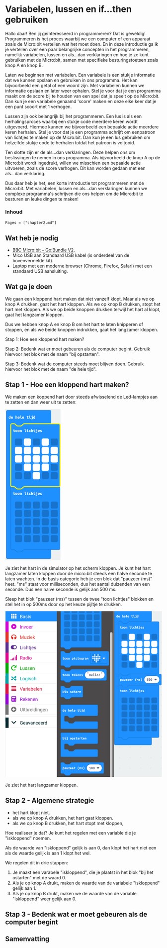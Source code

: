 # Variabelen, lussen en if...then gebruiken

Hallo daar! Ben jij geïnteresseerd in programmeren? Dat is geweldig! Programmeren is het proces waarbij we een computer of een apparaat zoals de Micro:bit vertellen wat het moet doen. En in deze introductie ga ik je vertellen over een paar belangrijke concepten in het programmeren, namelijk variabelen, lussen en als...dan verklaringen en hoe je ze kunt gebruiken met de Micro:bit, samen met specifieke besturingstoetsen zoals knop A en knop B.

Laten we beginnen met variabelen. Een variabele is een stukje informatie dat we kunnen opslaan en gebruiken in ons programma. Het kan bijvoorbeeld een getal of een woord zijn. Met variabelen kunnen we informatie opslaan en later weer ophalen. Stel je voor dat je een programma maakt om de score bij te houden van een spel dat je speelt op de Micro:bit. Dan kun je een variabele genaamd 'score' maken en deze elke keer dat je een punt scoort met 1 verhogen.

Lussen zijn ook belangrijk bij het programmeren. Een lus is als een herhalingsproces waarbij een stukje code meerdere keren wordt uitgevoerd. Hiermee kunnen we bijvoorbeeld een bepaalde actie meerdere keren herhalen. Stel je voor dat je een programma schrijft om een ​​patroon van lichtjes te maken op de Micro:bit. Dan kun je een lus gebruiken om hetzelfde stukje code te herhalen totdat het patroon is voltooid.

Ten slotte zijn er de als...dan verklaringen. Deze helpen ons om beslissingen te nemen in ons programma. Als bijvoorbeeld de knop A op de Micro:bit wordt ingedrukt, willen we misschien een bepaalde actie uitvoeren, zoals de score verhogen. Dit kan worden gedaan met een als...dan verklaring.

Dus daar heb je het, een korte introductie tot programmeren met de Micro:bit. Met variabelen, lussen en als...dan verklaringen kunnen we complexe programma's schrijven die ons helpen om de Micro:bit te besturen en leuke dingen te maken!

### Inhoud

```@contents
Pages = ["chapter2.md"]
```

## Wat heb je nodig

- [BBC Micro:bit – Go:Bundle V2](https://elektronicavoorjou.nl/product/bbc-microbit-gobundle-v2/).
- Mico USB aan Standaard USB kabel (is onderdeel van de bovenvermelde kit).
- Laptop met een moderne browser (Chrome, Firefox, Safari) met een standaard USB aansluiting.

## Wat ga je doen

We gaan een kloppend hart maken dat niet vanzelf klopt. Maar als we op knop A drukken, gaat het hart kloppen. Als we op knop B drukken, stopt het hart met kloppen. Als we op beide knoppen drukken terwijl het hart al klopt, gaat het langzamer kloppen.

Dus we hebben knop A en knop B om het hart te laten knipperen of stoppen, en als we beide knoppen indrukken, gaat het langzamer kloppen.

Stap 1: Hoe een kloppend hart maken?

Stap 2: Bedenk wat er moet gebeuren als de computer begint. Gebruik hiervoor het blok met de naam "bij opstarten". 

Stap 3: Bedenk wat de computer steeds moet blijven doen. Gebruik hiervoor het blok met de naam "de hele tijd".

## Stap 1 - Hoe een kloppend hart maken?

We maken een koppend hart door steeds afwisselend de Led-lampjes aan te zetten en dan weer uit te zetten:

![fig_2_1](assets/fig_2_1.png)

Je ziet het hart in de simulator op het scherm kloppen. Je kunt het hart langzamer laten kloppen door de micro:bit steeds een halve seconde te laten wachten. In de basis categorie heb je een blok dat "pauzeer (ms)" heet. "ms" staat voor milliseconden, dus het aantal duizenden van een seconde. Dus een halve seconde is gelijk aan 500 ms.

Sleep het blok "pauzeer (ms)" tussen de twee "toon lichtjes" blokken en stel het in op 500ms door op het keuze pijltje te drukken.

![fig_2_2](assets/fig_2_2.png)

Je ziet het hart langzamer kloppen.

## Stap 2 - Algemene strategie

- het hart klopt niet.
- als we op knop A drukken, het hart gaat kloppen.
- als we op knop B drukken, het hart stopt met kloppen,

Hoe realiseer je dat? Je kunt het regelen met een variable die je "iskloppend" noemen.

Als de waarde van "iskloppend" gelijk is aan 0, dan klopt het hart niet een als de waarde gelijk is aan 1 klopt het wel.

We regelen dit in drie stappen:
1. Je maakt een varabele "iskloppend", die je plaatst in het blok "bij het ostarten" met de waard 0.
2. Als je op knop A drukt, maken de waarde van de variabele "iskloppend" gelijk aan 1.
3. Als je op knop B drukt, maken we de waarde van de variable "iskloppend" weer gelijk aan 0.


## Stap 3 - Bedenk wat er moet gebeuren als de computer begint


## Samenvatting

